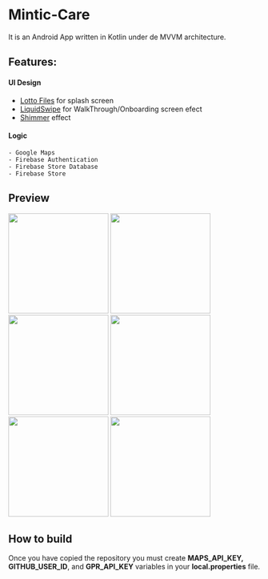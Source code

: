 # Mintic-Care
It is an Android App written in Kotlin under de MVVM architecture.

## Features:

  #### UI Design
  
   - [Lotto Files](https://lottiefiles.com) for splash screen
   - [LiquidSwipe](https://github.com/Chrisvin/LiquidSwipe) for WalkThrough/Onboarding screen efect
   - [Shimmer](https://facebook.github.io/shimmer-android/) effect
    
  #### Logic 
    - Google Maps
    - Firebase Authentication
    - Firebase Store Database 
    - Firebase Store
    
 ## Preview
  <p float=left>
    <img src="https://user-images.githubusercontent.com/25227784/184976626-51b84710-fc3c-494a-b12d-001c0a6c6a07.jpg" width="200" >
    <img src="https://user-images.githubusercontent.com/25227784/184976756-b6df5622-71a1-4ae0-a81f-36b4bd87320e.jpg" width="200" >
    <img src="https://user-images.githubusercontent.com/25227784/184976824-cbd6ada9-a367-4967-8ba1-f2aadcaaf283.jpg" width="200" >
    <img src="https://user-images.githubusercontent.com/25227784/184976870-3d99037b-40b8-4e10-b9fd-d9170b3d895b.jpg" width="200" >
    <img src="https://user-images.githubusercontent.com/25227784/184976922-ec481672-14be-4f7a-816f-a44b128eaefd.jpg" width="200" >
    <img src="https://user-images.githubusercontent.com/25227784/184976952-5812ca21-cc7f-4d99-8260-04ac1633a69d.jpg" width="200" >
  </p>

 ## How to build
 
 Once you have copied the repository you must create **MAPS_API_KEY, GITHUB_USER_ID**, and **GPR_API_KEY** variables in your **local.properties** file.
           


